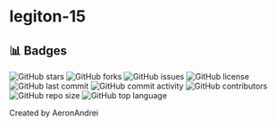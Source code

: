 # legiton-15

## 📊 Badges

![GitHub stars](https://img.shields.io/github/stars/AeronAndrei/legiton-15?style=flat-square) ![GitHub forks](https://img.shields.io/github/forks/AeronAndrei/legiton-15?style=flat-square) ![GitHub issues](https://img.shields.io/github/issues/AeronAndrei/legiton-15?style=flat-square) ![GitHub license](https://img.shields.io/github/license/AeronAndrei/legiton-15?style=flat-square) ![GitHub last commit](https://img.shields.io/github/last-commit/AeronAndrei/legiton-15?style=flat-square) ![GitHub commit activity](https://img.shields.io/github/commit-activity/m/AeronAndrei/legiton-15?style=flat-square) ![GitHub contributors](https://img.shields.io/github/contributors/AeronAndrei/legiton-15?style=flat-square) ![GitHub repo size](https://img.shields.io/github/repo-size/AeronAndrei/legiton-15?style=flat-square) ![GitHub top language](https://img.shields.io/github/languages/top/AeronAndrei/legiton-15?style=flat-square) 


Created by AeronAndrei

